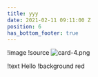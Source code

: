 ```yaml
---
title: yyy
date: 2021-02-11 09:11:00 Z
position: 6
has_bottom_footer: true
---
```


!image
!source ![card-4.png](/uploads/card-4.png)

!text Hello
!background red